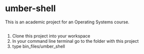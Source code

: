 # umber-shell

This is an academic project for an Operating Systems course.

## 
1. Clone this project into your workspace
2. In your command line terminal go to the folder with this project
3. type bin_files/umber_shell
